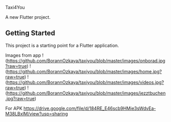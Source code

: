 Taxi4You

A new Flutter project.

## Getting Started

This project is a starting point for a Flutter application.

Images from app
!(https://github.com/BorannOzkaya/taxiyou/blob/master/images/onborad.jpg?raw=true)
!(https://github.com/BorannOzkaya/taxiyou/blob/master/images/home.jpg?raw=true)
!(https://github.com/BorannOzkaya/taxiyou/blob/master/images/videos.jpg?raw=true)
!(https://github.com/BorannOzkaya/taxiyou/blob/master/images/jezztbuchen.jpg?raw=true)

For APK 
https://drive.google.com/file/d/184RE_E46scb9HMie3sWdvEa-M38LBxlM/view?usp=sharing


